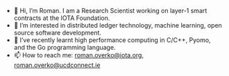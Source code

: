 - 👋 Hi, I’m Roman. I am a Research Scientist working on layer-1 smart contracts at the IOTA Foundation.
- 👀 I’m interested in distributed ledger technology, machine learning, open source software development.
- 🌱 I’ve recently learnt high performance computing in C/C++, Pyomo, and the Go programming language.
- 📫 How to reach me: roman.overko@iota.org, roman.overko@ucdconnect.ie
<!---- 💞️ I’m looking to collaborate on ...--->

<!---
roman1e2f5p8s/roman1e2f5p8s is a ✨ special ✨ repository because its `README.md` (this file) appears on your GitHub profile.
You can click the Preview link to take a look at your changes.
--->
